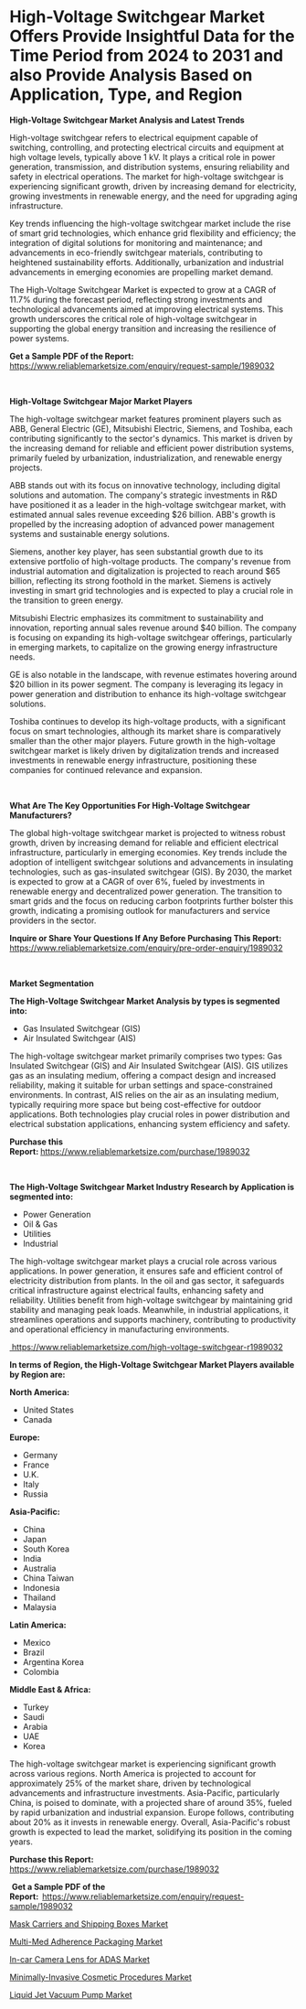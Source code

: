 <p><h1>High-Voltage Switchgear Market Offers Provide Insightful Data for the Time Period from 2024 to 2031 and also Provide Analysis Based on Application, Type, and Region</h1></p><p><strong>High-Voltage Switchgear Market Analysis and Latest Trends</strong></p>
<p><p>High-voltage switchgear refers to electrical equipment capable of switching, controlling, and protecting electrical circuits and equipment at high voltage levels, typically above 1 kV. It plays a critical role in power generation, transmission, and distribution systems, ensuring reliability and safety in electrical operations. The market for high-voltage switchgear is experiencing significant growth, driven by increasing demand for electricity, growing investments in renewable energy, and the need for upgrading aging infrastructure.</p><p>Key trends influencing the high-voltage switchgear market include the rise of smart grid technologies, which enhance grid flexibility and efficiency; the integration of digital solutions for monitoring and maintenance; and advancements in eco-friendly switchgear materials, contributing to heightened sustainability efforts. Additionally, urbanization and industrial advancements in emerging economies are propelling market demand. </p><p>The High-Voltage Switchgear Market is expected to grow at a CAGR of 11.7% during the forecast period, reflecting strong investments and technological advancements aimed at improving electrical systems. This growth underscores the critical role of high-voltage switchgear in supporting the global energy transition and increasing the resilience of power systems.</p></p>
<p><strong>Get a Sample PDF of the Report:&nbsp;</strong> <a href="https://www.reliablemarketsize.com/enquiry/request-sample/1989032?utm_campaign=1105&utm_medium=2&utm_source=Github&utm_content=ia&utm_term=25102024&utm_id=high-voltage-switchgear">https://www.reliablemarketsize.com/enquiry/request-sample/1989032</a></p>
<p>&nbsp;</p>
<p><strong>High-Voltage Switchgear Major Market Players</strong></p>
<p><p>The high-voltage switchgear market features prominent players such as ABB, General Electric (GE), Mitsubishi Electric, Siemens, and Toshiba, each contributing significantly to the sector's dynamics. This market is driven by the increasing demand for reliable and efficient power distribution systems, primarily fueled by urbanization, industrialization, and renewable energy projects.</p><p>ABB stands out with its focus on innovative technology, including digital solutions and automation. The company's strategic investments in R&D have positioned it as a leader in the high-voltage switchgear market, with estimated annual sales revenue exceeding $26 billion. ABB's growth is propelled by the increasing adoption of advanced power management systems and sustainable energy solutions.</p><p>Siemens, another key player, has seen substantial growth due to its extensive portfolio of high-voltage products. The company's revenue from industrial automation and digitalization is projected to reach around $65 billion, reflecting its strong foothold in the market. Siemens is actively investing in smart grid technologies and is expected to play a crucial role in the transition to green energy.</p><p>Mitsubishi Electric emphasizes its commitment to sustainability and innovation, reporting annual sales revenue around $40 billion. The company is focusing on expanding its high-voltage switchgear offerings, particularly in emerging markets, to capitalize on the growing energy infrastructure needs.</p><p>GE is also notable in the landscape, with revenue estimates hovering around $20 billion in its power segment. The company is leveraging its legacy in power generation and distribution to enhance its high-voltage switchgear solutions.</p><p>Toshiba continues to develop its high-voltage products, with a significant focus on smart technologies, although its market share is comparatively smaller than the other major players. Future growth in the high-voltage switchgear market is likely driven by digitalization trends and increased investments in renewable energy infrastructure, positioning these companies for continued relevance and expansion.</p></p>
<p>&nbsp;</p>
<p><strong>What Are The Key Opportunities For High-Voltage Switchgear Manufacturers?</strong></p>
<p><p>The global high-voltage switchgear market is projected to witness robust growth, driven by increasing demand for reliable and efficient electrical infrastructure, particularly in emerging economies. Key trends include the adoption of intelligent switchgear solutions and advancements in insulating technologies, such as gas-insulated switchgear (GIS). By 2030, the market is expected to grow at a CAGR of over 6%, fueled by investments in renewable energy and decentralized power generation. The transition to smart grids and the focus on reducing carbon footprints further bolster this growth, indicating a promising outlook for manufacturers and service providers in the sector.</p></p>
<p><strong>Inquire or Share Your Questions If Any Before Purchasing This Report:</strong> <a href="https://www.reliablemarketsize.com/enquiry/pre-order-enquiry/1989032?utm_campaign=1105&utm_medium=2&utm_source=Github&utm_content=ia&utm_term=25102024&utm_id=high-voltage-switchgear">https://www.reliablemarketsize.com/enquiry/pre-order-enquiry/1989032</a></p>
<p>&nbsp;</p>
<p><strong>Market Segmentation</strong></p>
<p><strong>The High-Voltage Switchgear Market Analysis by types is segmented into:</strong></p>
<p><ul><li>Gas Insulated Switchgear (GIS)</li><li>Air Insulated Switchgear (AIS)</li></ul></p>
<p><p>The high-voltage switchgear market primarily comprises two types: Gas Insulated Switchgear (GIS) and Air Insulated Switchgear (AIS). GIS utilizes gas as an insulating medium, offering a compact design and increased reliability, making it suitable for urban settings and space-constrained environments. In contrast, AIS relies on the air as an insulating medium, typically requiring more space but being cost-effective for outdoor applications. Both technologies play crucial roles in power distribution and electrical substation applications, enhancing system efficiency and safety.</p></p>
<p><strong>Purchase this Report:&nbsp;</strong><a href="https://www.reliablemarketsize.com/purchase/1989032?utm_campaign=1105&utm_medium=2&utm_source=Github&utm_content=ia&utm_term=25102024&utm_id=high-voltage-switchgear">https://www.reliablemarketsize.com/purchase/1989032</a></p>
<p>&nbsp;</p>
<p><strong>The High-Voltage Switchgear Market Industry Research by Application is segmented into:</strong></p>
<p><ul><li>Power Generation</li><li>Oil & Gas</li><li>Utilities</li><li>Industrial</li></ul></p>
<p><p>The high-voltage switchgear market plays a crucial role across various applications. In power generation, it ensures safe and efficient control of electricity distribution from plants. In the oil and gas sector, it safeguards critical infrastructure against electrical faults, enhancing safety and reliability. Utilities benefit from high-voltage switchgear by maintaining grid stability and managing peak loads. Meanwhile, in industrial applications, it streamlines operations and supports machinery, contributing to productivity and operational efficiency in manufacturing environments.</p></p>
<p><a href="https://www.reliablemarketsize.com/high-voltage-switchgear-r1989032?utm_campaign=1105&utm_medium=2&utm_source=Github&utm_content=ia&utm_term=25102024&utm_id=high-voltage-switchgear">&nbsp;https://www.reliablemarketsize.com/high-voltage-switchgear-r1989032</a></p>
<p><strong>In terms of Region, the High-Voltage Switchgear Market Players available by Region are:</strong></p>
<p>
    <p> <strong> North America: </strong>
        <ul>
            <li>United States</li>
            <li>Canada</li>
        </ul>
        </p> 
    <p> <strong> Europe: </strong>
        <ul>
            <li>Germany</li>
            <li>France</li>
            <li>U.K.</li>
            <li>Italy</li>
            <li>Russia</li>
        </ul>
        </p> 
    <p> <strong> Asia-Pacific: </strong>
        <ul>
            <li>China</li>
            <li>Japan</li>
            <li>South Korea</li>
            <li>India</li>
            <li>Australia</li>
            <li>China Taiwan</li>
            <li>Indonesia</li>
            <li>Thailand</li>
            <li>Malaysia</li>
        </ul>
        </p> 
    <p> <strong> Latin America: </strong>
        <ul>
            <li>Mexico</li>
            <li>Brazil</li>
            <li>Argentina Korea</li>
            <li>Colombia</li>
        </ul>
        </p> 
    <p> <strong> Middle East & Africa: </strong>
        <ul>
            <li>Turkey</li>
            <li>Saudi</li>
            <li>Arabia</li>
            <li>UAE</li>
            <li>Korea</li>
        </ul>
    </p>
    </p>
<p><p>The high-voltage switchgear market is experiencing significant growth across various regions. North America is projected to account for approximately 25% of the market share, driven by technological advancements and infrastructure investments. Asia-Pacific, particularly China, is poised to dominate, with a projected share of around 35%, fueled by rapid urbanization and industrial expansion. Europe follows, contributing about 20% as it invests in renewable energy. Overall, Asia-Pacific's robust growth is expected to lead the market, solidifying its position in the coming years.</p></p>
<p><strong>Purchase this Report: </strong><a href="https://www.reliablemarketsize.com/purchase/1989032?utm_campaign=1105&utm_medium=2&utm_source=Github&utm_content=ia&utm_term=25102024&utm_id=high-voltage-switchgear">https://www.reliablemarketsize.com/purchase/1989032</a></p>
<p>&nbsp;<strong>Get a Sample PDF of the Report:&nbsp;&nbsp;</strong><a href="https://www.reliablemarketsize.com/enquiry/request-sample/1989032?utm_campaign=1105&utm_medium=2&utm_source=Github&utm_content=ia&utm_term=25102024&utm_id=high-voltage-switchgear">https://www.reliablemarketsize.com/enquiry/request-sample/1989032</a></p>
<p><strong></strong></p>
<p><p><a href="https://www.linkedin.com/pulse/mask-carriers-shipping-boxes-market-size-share-analysis-m3uwe?utm_campaign=1105&utm_medium=2&utm_source=Github&utm_content=ia&utm_term=25102024&utm_id=high-voltage-switchgear">Mask Carriers and Shipping Boxes Market</a></p><p><a href="https://github.com/judesaxav/Market-Research-Report-List-1/blob/main/multi-med-adherence-packaging-market.md?utm_campaign=1105&utm_medium=2&utm_source=Github&utm_content=ia&utm_term=25102024&utm_id=high-voltage-switchgear">Multi-Med Adherence Packaging Market</a></p><p><a href="https://www.linkedin.com/pulse/evaluating-global-in-car-camera-lens-adas-market-trends-growth-l0ckc?utm_campaign=1105&utm_medium=2&utm_source=Github&utm_content=ia&utm_term=25102024&utm_id=high-voltage-switchgear">In-car Camera Lens for ADAS Market</a></p><p><a href="https://github.com/marcouhbmammoc/Market-Research-Report-List-1/blob/main/minimally-invasive-cosmetic-procedures-market.md?utm_campaign=1105&utm_medium=2&utm_source=Github&utm_content=ia&utm_term=25102024&utm_id=high-voltage-switchgear">Minimally-Invasive Cosmetic Procedures Market</a></p><p><a href="https://issuu.com/reportprime-2/docs/liquid-jet-vacuum-pump-market-size-_3ae24041ab8687?utm_campaign=1105&utm_medium=2&utm_source=Github&utm_content=ia&utm_term=25102024&utm_id=high-voltage-switchgear">Liquid Jet Vacuum Pump Market</a></p></p>